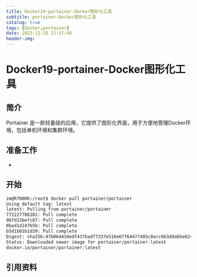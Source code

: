 ```yaml
---
title: Docker19-portainer-Docker图形化工具
subtitle: portainer-Docker图形化工具
catalog: true
tags: [Docker,portainer]
date: 2023-12-28 21:37:48
header-img:
---
```


# Docker19-portainer-Docker图形化工具



## 简介

Portainer 是一款轻量级的应用，它提供了图形化界面，用于方便地管理Docker环境，包括单机环境和集群环境。

## 准备工作

- 



## 开始

~~~bash
zm@R7000K:/root$ docker pull portainer/portainer
Using default tag: latest
latest: Pulling from portainer/portainer
772227786281: Pull complete
96fd13befc87: Pull complete
0bad1d247b5b: Pull complete
b5d1b01b1d39: Pull complete
Digest: sha256:47b064434edf437badf7337e516e07f64477485c8ecc663ddabbe824b20c672d
Status: Downloaded newer image for portainer/portainer:latest
docker.io/portainer/portainer:latest

~~~



## 引用资料

>
>
>
